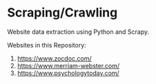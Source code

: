 # Scraping/Crawling
Website data extraction using Python and Scrapy.

Websites in this Repository: 
1) https://www.zocdoc.com/
2) https://www.merriam-webster.com/
3) https://www.psychologytoday.com/
